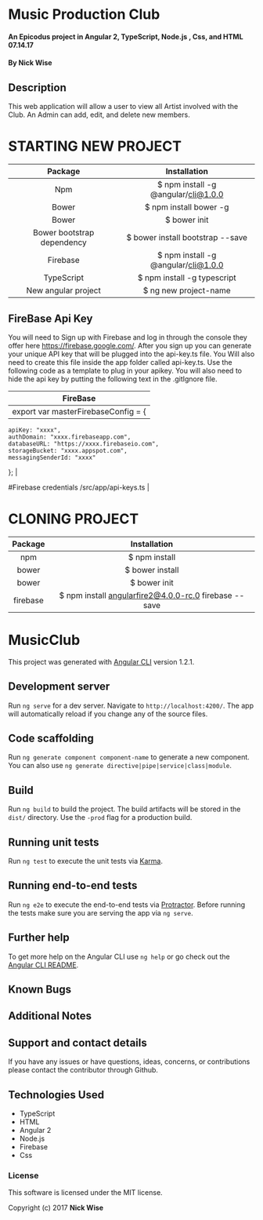 # Music Production Club

#### An Epicodus project in Angular 2, TypeScript, Node.js , Css, and HTML 07.14.17

#### **By Nick Wise**

## Description


This web application will allow a user to view all Artist involved with the Club. An Admin can add, edit, and delete new members.


# STARTING NEW PROJECT
| Package | Installation |
|:---:|:---:|
| Npm |$ npm install -g @angular/cli@1.0.0 |
| Bower |$ npm install bower -g |
| Bower | $ bower init |
| Bower bootstrap dependency | $ bower install bootstrap --save |
| Firebase |$ npm install -g @angular/cli@1.0.0 |
| TypeScript | $ npm install -g typescript |
| New angular project | $ ng new project-name |

## FireBase Api Key
 You will need to Sign up with Firebase and log in through the console they offer here https://firebase.google.com/. After you sign up you can generate your unique API key that will be plugged into the api-key.ts file. You Will also need to create this file inside the app folder called api-key.ts. Use the following code as a template to plug in your apikey. 
You will also need to hide the api key by putting the following text in the .gitIgnore file.

 | FireBase | 
|:----------------:|
| export var masterFirebaseConfig = { 
    apiKey: "xxxx",
    authDomain: "xxxx.firebaseapp.com",
    databaseURL: "https://xxxx.firebaseio.com",
    storageBucket: "xxxx.appspot.com",
    messagingSenderId: "xxxx"
  }; 
|
  

 #Firebase credentials
/src/app/api-keys.ts |

# CLONING PROJECT

 | Package | Installation |
 |:---:|:---:|
 | npm |$ npm install |
 | bower |$ bower install |
 | bower |$ bower init |
 | firebase| $ npm install angularfire2@4.0.0-rc.0 firebase --save |

# MusicClub

This project was generated with [Angular CLI](https://github.com/angular/angular-cli) version 1.2.1.

## Development server

Run `ng serve` for a dev server. Navigate to `http://localhost:4200/`. The app will automatically reload if you change any of the source files.

## Code scaffolding

Run `ng generate component component-name` to generate a new component. You can also use `ng generate directive|pipe|service|class|module`.

## Build

Run `ng build` to build the project. The build artifacts will be stored in the `dist/` directory. Use the `-prod` flag for a production build.

## Running unit tests

Run `ng test` to execute the unit tests via [Karma](https://karma-runner.github.io).

## Running end-to-end tests

Run `ng e2e` to execute the end-to-end tests via [Protractor](http://www.protractortest.org/).
Before running the tests make sure you are serving the app via `ng serve`.

## Further help

To get more help on the Angular CLI use `ng help` or go check out the [Angular CLI README](https://github.com/angular/angular-cli/blob/master/README.md).

## Known Bugs


## Additional Notes

## Support and contact details

If you have any issues or have questions, ideas, concerns, or contributions please contact the contributor through Github.

## Technologies Used

* TypeScript
* HTML
* Angular 2
* Node.js
* Firebase
* Css

### License
This software is licensed under the MIT license.

Copyright (c) 2017 **Nick Wise**
